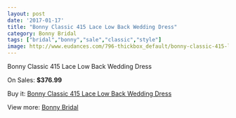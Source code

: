 ```yaml
---
layout: post
date: '2017-01-17'
title: "Bonny Classic 415 Lace Low Back Wedding Dress"
category: Bonny Bridal
tags: ["bridal","bonny","sale","classic","style"]
image: http://www.eudances.com/796-thickbox_default/bonny-classic-415-lace-low-back-wedding-dress.jpg
---
```

Bonny Classic 415 Lace Low Back Wedding Dress

On Sales: **$376.99**
<a href="https://www.eudances.com/en/bonny-bridal/267-bonny-classic-415-lace-low-back-wedding-dress.html"><amp-img layout="responsive" width="600" height="600" src="//www.eudances.com/796-thickbox_default/bonny-classic-415-lace-low-back-wedding-dress.jpg" alt="Bonny Classic 415 Lace Low Back Wedding Dress 0" /></a>
<a href="https://www.eudances.com/en/bonny-bridal/267-bonny-classic-415-lace-low-back-wedding-dress.html"><amp-img layout="responsive" width="600" height="600" src="//www.eudances.com/797-thickbox_default/bonny-classic-415-lace-low-back-wedding-dress.jpg" alt="Bonny Classic 415 Lace Low Back Wedding Dress 1" /></a>

Buy it: [Bonny Classic 415 Lace Low Back Wedding Dress](https://www.eudances.com/en/bonny-bridal/267-bonny-classic-415-lace-low-back-wedding-dress.html "Bonny Classic 415 Lace Low Back Wedding Dress")

View more: [Bonny Bridal](https://www.eudances.com/en/3-bonny-bridal "Bonny Bridal")